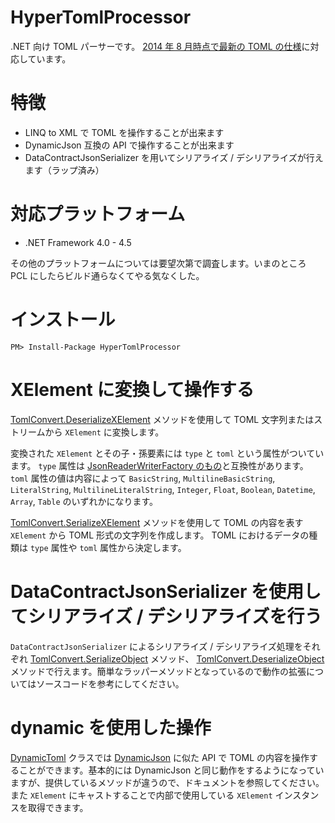 # HyperTomlProcessor #
.NET 向け TOML パーサーです。 [2014 年 8 月時点で最新の TOML の仕様](https://github.com/toml-lang/toml/blob/d2ba658229a5188e639302c4e8929035786f094a/README.md)に対応しています。

# 特徴 #
- LINQ to XML で TOML を操作することが出来ます
- DynamicJson 互換の API で操作することが出来ます
- DataContractJsonSerializer を用いてシリアライズ / デシリアライズが行えます（ラップ済み）

# 対応プラットフォーム #
- .NET Framework 4.0 - 4.5

その他のプラットフォームについては要望次第で調査します。いまのところ PCL にしたらビルド通らなくてやる気なくした。

# インストール #
```
PM> Install-Package HyperTomlProcessor
```

# XElement に変換して操作する #
[TomlConvert.DeserializeXElement](https://azyobuzin.github.io/HyperTomlProcessor/html/03bd5ce3-7346-c882-2685-4533713288c4.htm) メソッドを使用して TOML 文字列またはストリームから `XElement` に変換します。

変換された `XElement` とその子・孫要素には `type` と `toml` という属性がついています。
`type` 属性は [JsonReaderWriterFactory のもの](http://msdn.microsoft.com/ja-jp/library/bb924435.aspx)と互換性があります。
`toml` 属性の値は内容によって `BasicString`, `MultilineBasicString`, `LiteralString`, `MultilineLiteralString`, `Integer`, `Float`, `Boolean`, `Datetime`, `Array`, `Table` のいずれかになります。

[TomlConvert.SerializeXElement](https://azyobuzin.github.io/HyperTomlProcessor/html/31c1469e-26e3-1219-58d1-1d7627f5f973.htm) メソッドを使用して TOML の内容を表す `XElement` から TOML 形式の文字列を作成します。
TOML におけるデータの種類は `type` 属性や `toml` 属性から決定します。

# DataContractJsonSerializer を使用してシリアライズ / デシリアライズを行う #
`DataContractJsonSerializer` によるシリアライズ / デシリアライズ処理をそれぞれ [TomlConvert.SerializeObject](https://azyobuzin.github.io/HyperTomlProcessor/html/cbb9d60a-8c16-5532-505c-35048270745f.htm) メソッド、 [TomlConvert.DeserializeObject](https://azyobuzin.github.io/HyperTomlProcessor/html/427e99a0-b47d-ec00-e711-ae0d8e1f1027.htm) メソッドで行えます。簡単なラッパーメソッドとなっているので動作の拡張についてはソースコードを参考にしてください。

# dynamic を使用した操作 #
[DynamicToml](https://azyobuzin.github.io/HyperTomlProcessor/html/59f27c6a-7a3b-f1d6-7cbe-3a2d32af086b.htm) クラスでは [DynamicJson](https://dynamicjson.codeplex.com/) に似た API で TOML の内容を操作することができます。基本的には DynamicJson と同じ動作をするようになっていますが、提供しているメソッドが違うので、ドキュメントを参照してください。また `XElement` にキャストすることで内部で使用している `XElement` インスタンスを取得できます。
